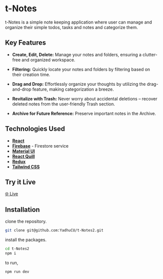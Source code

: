 # t-Notes

t-Notes is a simple note keeping application where user can manage and organize their simple todos, tasks and notes and categorize them.

## Key Features

- **Create, Edit, Delete:** Manage your notes and folders, ensuring a clutter-free and organized workspace.

- **Filtering:** Quickly locate your notes and folders by filtering based on their creation time.

- **Drag and Drop:** Effortlessly organize your thoughts by utilizing the drag-and-drop feature, making categorization a breeze.

- **Revitalize with Trash:** Never worry about accidental deletions – recover deleted notes from the user-friendly Trash section.

- **Archive for Future Reference:** Preserve important notes in the Archive.

## Technologies Used

- [**React**](https://react.dev)
- [**Firebase**](https://firebase.google.com) - Firestore service
- [**Material UI**](https://mui.com/material-ui)
- [**React Quill**](https://quilljs.com)
- [**Redux**](https://redux.js.org)
- [**Tailwind CSS**](https://tailwindcss.com)

## Try it Live

[🌐 Live](https://t-notes2.vercel.app/)

## Installation

clone the repository.

```bash
git clone git@github.com:YadhuCU/t-Notes2.git
```

install the packages.

```bash
cd t-Notes2
npm i
```

to run,

```bash
npm run dev
```
